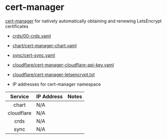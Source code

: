 # cert-manager

[cert-manager](https://github.com/jetstack/cert-manager) for natively automatically obtaining and renewing LetsEncrypt certificates

* [crds/00-crds.yaml](crds/00-crds.yaml)
* [chart/cert-manager-chart.yaml](chart/cert-manager-chart.yaml)
* [sync/cert-sync.yaml](sync/cert-sync.yaml)
* [cloudflare/cert-manager-cloudflare-api-key.yaml](cloudflare/cert-manager-cloudflare-api-key.yaml)
* [cloudflare/cert-manager-letsencrypt.txt](cloudflare/cert-manager-letsencrypt.txt)


* IP addresses for cert-manager namespace

|   Service  	| IP Address 	| Notes 	|
|:----------:	|------------	|-------	|
| chart      	| N/A        	|       	|
| cloudflare 	| N/A        	|       	|
| crds       	| N/A        	|       	|
| sync       	| N/A        	|       	|
